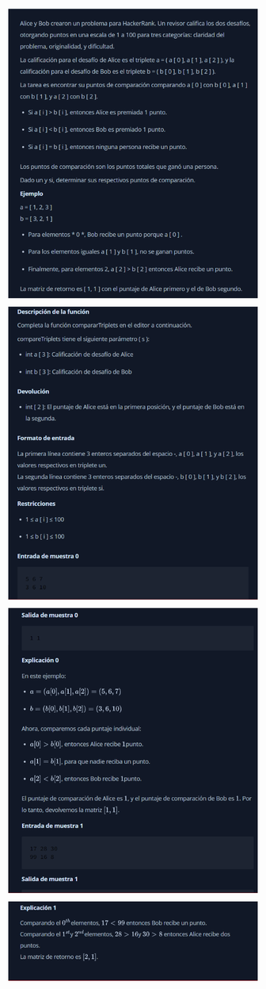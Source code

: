 <p align="center">
  <img src="./assets/1.png" alt="img"/>
</p>
<p align="center">
  <img src="./assets/2.png" alt="img"/>
</p>
<p align="center">
  <img src="./assets/3.png" alt="img"/>
</p>
<p align="center">
  <img src="./assets/4.png" alt="img"/>
</p>